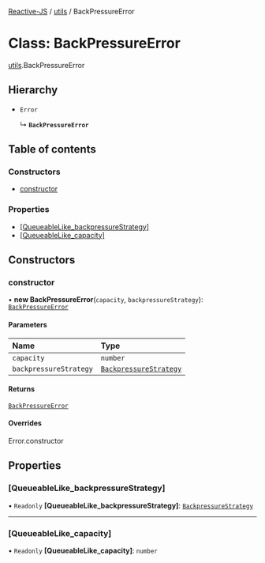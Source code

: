[Reactive-JS](../README.md) / [utils](../modules/utils.md) / BackPressureError

# Class: BackPressureError

[utils](../modules/utils.md).BackPressureError

## Hierarchy

- `Error`

  ↳ **`BackPressureError`**

## Table of contents

### Constructors

- [constructor](utils.BackPressureError.md#constructor)

### Properties

- [[QueueableLike\_backpressureStrategy]](utils.BackPressureError.md#[queueablelike_backpressurestrategy])
- [[QueueableLike\_capacity]](utils.BackPressureError.md#[queueablelike_capacity])

## Constructors

### constructor

• **new BackPressureError**(`capacity`, `backpressureStrategy`): [`BackPressureError`](utils.BackPressureError.md)

#### Parameters

| Name | Type |
| :------ | :------ |
| `capacity` | `number` |
| `backpressureStrategy` | [`BackpressureStrategy`](../modules/utils.md#backpressurestrategy) |

#### Returns

[`BackPressureError`](utils.BackPressureError.md)

#### Overrides

Error.constructor

## Properties

### [QueueableLike\_backpressureStrategy]

• `Readonly` **[QueueableLike\_backpressureStrategy]**: [`BackpressureStrategy`](../modules/utils.md#backpressurestrategy)

___

### [QueueableLike\_capacity]

• `Readonly` **[QueueableLike\_capacity]**: `number`
